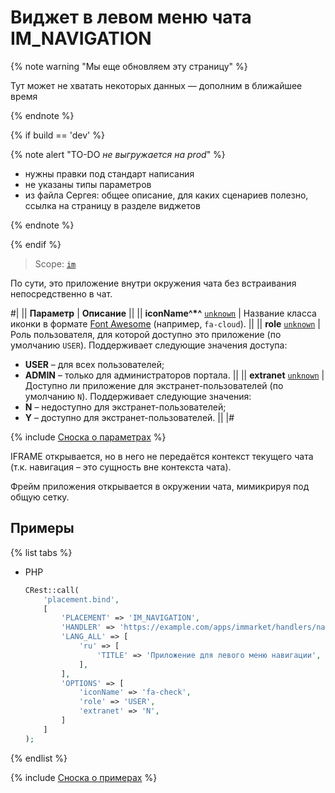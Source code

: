 # Виджет в левом меню чата IM_NAVIGATION

{% note warning "Мы еще обновляем эту страницу" %}

Тут может не хватать некоторых данных — дополним в ближайшее время

{% endnote %}

{% if build == 'dev' %}

{% note alert "TO-DO _не выгружается на prod_" %}

- нужны правки под стандарт написания
- не указаны типы параметров
- из файла Сергея: общее описание, для каких сценариев полезно, ссылка на страницу в разделе виджетов

{% endnote %}

{% endif %}

> Scope: [`im`](../../scopes/permissions.md)

По сути, это приложение внутри окружения чата без встраивания непосредственно в чат.

#|
|| **Параметр** | **Описание** ||
|| **iconName^*^**
[`unknown`](../../data-types.md) | Название класса иконки в формате [Font Awesome](https://fontawesome.com/search) (например, `fa-cloud`). ||
|| **role**
[`unknown`](../../data-types.md) | Роль пользователя, для которой доступно это приложение (по умолчанию `USER`). Поддерживает следующие значения доступа:
- **USER** – для всех пользователей;
- **ADMIN** – только для администраторов портала. ||
|| **extranet**
[`unknown`](../../data-types.md) | Доступно ли приложение для экстранет-пользователей (по умолчанию `N`). Поддерживает следующие значения:
- **N** – недоступно для экстранет-пользователей;
- **Y** – доступно для экстранет-пользователей. ||
|#

{% include [Сноска о параметрах](../../../_includes/required.md) %}

IFRAME открывается, но в него не передаётся контекст текущего чата (т.к. навигация – это сущность вне контекста чата).

Фрейм приложения открывается в окружении чата, мимикрируя под общую сетку.

## Примеры

{% list tabs %}

- PHP

    ```php
    CRest::call(
        'placement.bind',
        [
            'PLACEMENT' => 'IM_NAVIGATION',
            'HANDLER' => 'https://example.com/apps/immarket/handlers/navigation.php',
            'LANG_ALL' => [
                'ru' => [
                    'TITLE' => 'Приложение для левого меню навигации',
                ],
            ],
            'OPTIONS' => [
                'iconName' => 'fa-check',
                'role' => 'USER',
                'extranet' => 'N',
            ]
        ]
    );
    ```

{% endlist %}

{% include [Сноска о примерах](../../../_includes/examples.md) %}